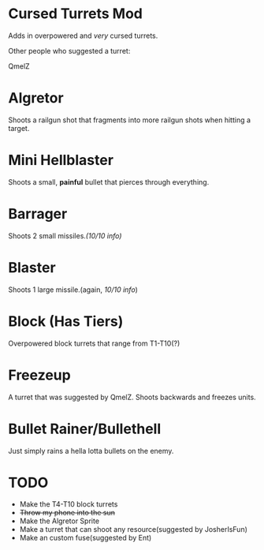 # Cursed Turrets Mod

Adds in overpowered and *very* cursed turrets.

Other people who suggested a turret:

QmelZ






# Algretor
Shoots a railgun shot that fragments into more railgun shots when hitting a target.

# Mini Hellblaster
Shoots a small, **painful** bullet that pierces through everything.

# Barrager
Shoots 2 small missiles.*(10/10 info)*

# Blaster
Shoots 1 large missile.(again, *10/10 info*)

# Block (Has Tiers)
Overpowered block turrets that range from T1-T10(?)

# Freezeup
A turret that was suggested by QmelZ. Shoots backwards and freezes units.

# Bullet Rainer/Bullethell
Just simply rains a hella lotta bullets on the enemy.

# TODO
- Make the T4-T10 block turrets
- ~~Throw my phone into the sun~~
- Make the Algretor Sprite
- Make a turret that can shoot any resource(suggested by JosherIsFun)
- Make an custom fuse(suggested by Ent)
